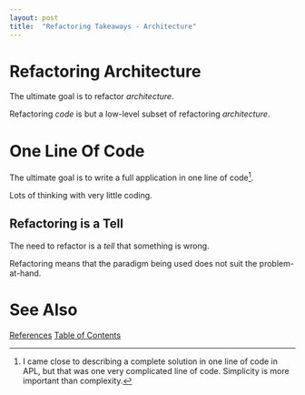 ```yaml
---
layout: post
title:  "Refactoring Takeaways - Architecture"
---
```


# Refactoring Architecture

The ultimate goal is to refactor _architecture_.

Refactoring *code* is but a low-level subset of refactoring *architecture*.

# One Line Of Code

The ultimate goal is to write a full application in one line of code[^apl].

Lots of thinking with very little coding.

## Refactoring is a Tell 

The need to refactor is a *tell* that something is wrong.

Refactoring means that the paradigm being used does not suit the problem-at-hand. 

[^apl]: I came close to describing a complete solution in one line of code in APL, but that was one very complicated line of code.  Simplicity is more important than complexity.

# See Also

[References](https://guitarvydas.github.io/2021/01/14/References.html)
[Table of Contents](https://guitarvydas.github.io/2021/05/14/Table-Of-Contents.html)

<script src="https://utteranc.es/client.js" 
        repo="guitarvydas/guitarvydas.github.io" 
        issue-term="pathname" 
        theme="github-light" 
        crossorigin="anonymous" 
        async> 
</script> 
